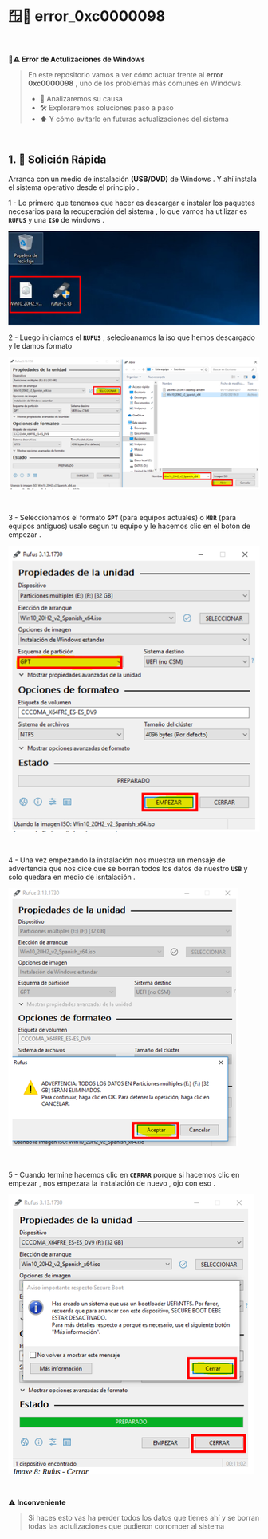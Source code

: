 # 🪟🚫 error_0xc0000098
<br>

**🚫⚠️ Error de Actulizaciones de Windows** 
<br>

>En este repositorio vamos a ver cómo actuar frente al **error 0xc0000098** , uno de los problemas más comunes en Windows.
>   - 🔧 Analizaremos su causa
>   - 🛠️ Exploraremos soluciones paso a paso
>   - ⬆️ Y cómo evitarlo en futuras actualizaciones del sistema

<br>

## 1. 🚀 Solición Rápida


Arranca con un medio de instalación **(USB/DVD)** de Windows . Y ahí instala 
el sistema operativo desde el principio .

1 - Lo primero que tenemos que hacer es descargar e instalar los paquetes necesarios para la recuperación del sistema , lo que vamos ha utilizar es **``RUFUS``** y una **``ISO``** de windows .

![Descarga e instalacion de paquetes](./img/medio_instalacion/instalacion_de_paquetes.png)
<br>

2 - Luego iniciamos el **``RUFUS``** , selecioanamos la iso que hemos descargado y le damos formato 

![Iniciando RUFUS 1](./img/medio_instalacion/creando_iso_rufus1.png)

<br>

3 - Seleccionamos el formato **``GPT``** (para equipos actuales) o **``MBR``** (para equipos antiguos)
usalo segun tu equipo y le hacemos clic en el botón de empezar .

![Iniciando RUFUS 2](./img/medio_instalacion/creando_iso_rufus2.png)

<br>

4 - Una vez empezando la instalación nos muestra un mensaje de advertencia que nos dice que se borran todos los datos de nuestro **``USB``** y solo quedara en medio de isntalación .

![Iniciando RUFUS 3](./img/medio_instalacion/creando_iso_rufus3.png)

<br>

5 - Cuando termine hacemos clic en **``CERRAR``** porque si hacemos clic en empezar , nos empezara la instalación de nuevo , ojo con eso .

![Iniciando RUFUS 4](./img/medio_instalacion/creando_iso_rufus4.png)

<br>

**⚠️ Inconveniente**

>Si haces esto vas ha perder todos los datos que tienes ahí y se borran todas las actulizaciones que pudieron corromper al sistema